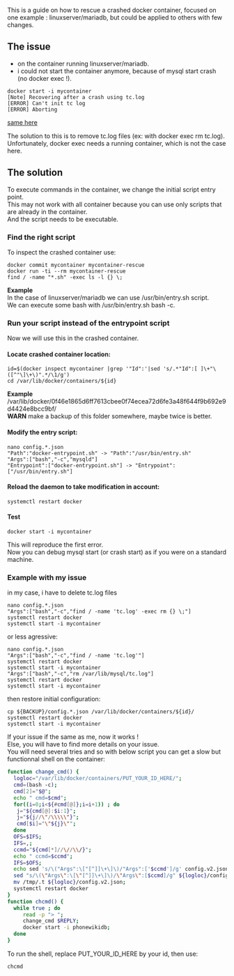 This is a guide on how to rescue a crashed docker container, focused on one example : linuxserver/mariadb, but could be applied to others with few changes.

## The issue
 - on the container running linuxserver/mariadb.
 - i could not start the container anymore, because of mysql start crash (no docker exec !).
```
docker start -i mycontainer
[Note] Recovering after a crash using tc.log
[ERROR] Can't init tc log
[ERROR] Aborting
```
[same here](https://bbs.archlinux.org/viewtopic.php?id=206379)

The solution to this is to remove tc.log files (ex: with docker exec rm tc.log).<br />
Unfortunately, docker exec needs a running container, which is not the case here.<br />

## The solution
To execute commands in the container, we change the initial script entry point.<br />
This may not work with all container because you can use only scripts that are already in the container.<br />
And the script needs to be executable.
### Find the right script
To inspect the crashed container use:
```
docker commit mycontainer mycontainer-rescue
docker run -ti --rm mycontainer-rescue
find / -name "*.sh" -exec ls -l {} \;
```
**Example**<br />
In the case of linuxserver/mariadb we can use /usr/bin/entry.sh script.<br />
We can execute some bash with /usr/bin/entry.sh bash -c.
### Run your script instead of the entrypoint script
Now we will use this in the crashed container.<br />
#### Locate crashed container location:
```
id=$(docker inspect mycontainer |grep '"Id":'|sed 's/.*"Id":[ ]\+"\([^"\]\+\)".*/\1/g')
cd /var/lib/docker/containers/${id}
```
**Example**<br />
/var/lib/docker/0f46e1865d6ff7613cbee0f74ecea72d6fe3a48f644f9b692e9d4424e8bcc9bf/<br />
**WARN** make a backup of this folder somewhere, maybe twice is better.
#### Modify the entry script:
```
nano config.*.json
"Path":"docker-entrypoint.sh" -> "Path":"/usr/bin/entry.sh"
"Args":["bash","-c","mysqld"]
"Entrypoint":["docker-entrypoint.sh"] -> "Entrypoint":["/usr/bin/entry.sh"]
```
#### Reload the daemon to take modification in account:
```
systemctl restart docker
```
#### Test
```
docker start -i mycontainer
```
This will reproduce the first error.<br />
Now you can debug mysql start (or crash start) as if you were on a standard machine.

### Example with my issue
in my case, i have to delete tc.log files
```
nano config.*.json
"Args":["bash","-c","find / -name 'tc.log' -exec rm {} \;"]
systemctl restart docker
systemctl start -i mycontainer
```
or less agressive:
```
nano config.*.json
"Args":["bash","-c","find / -name 'tc.log'"]
systemctl restart docker
systemctl start -i mycontainer
"Args":["bash","-c","rm /var/lib/mysql/tc.log"]
systemctl restart docker
systemctl start -i mycontainer
```
then restore initial configuration:
```
cp ${BACKUP}/config.*.json /var/lib/docker/containers/${id}/
systemctl restart docker
systemctl start -i mycontainer
```
If your issue if the same as me, now it works !<br />
Else, you will have to find more details on your issue.<br />
You will need several tries and so with below script you can get a slow but functionnal shell on the container:
```bash
function change_cmd() {
  logloc="/var/lib/docker/containers/PUT_YOUR_ID_HERE/";
  cmd=(bash -c);
  cmd[2]="$@";
  echo " cmd=$cmd";
  for((i=0;i<${#cmd[@]};i=i+1)) ; do
   j="${cmd[@]:$i:1}";
   j="${j//\"/\\\\\"}";
   cmd[$i]="\"${j}\"";
  done
  OFS=$IFS;
  IFS=,;
  ccmd="${cmd[*]//\//\\/}";
  echo " ccmd=$ccmd";
  IFS=$OFS;
  echo sed 's/\("Args":\["[^]]\+\]\)/"Args":['$ccmd']/g' config.v2.json
  sed "s/\(\"Args\":\[\"[^]]\+\]\)/\"Args\":[$ccmd]/g" ${logloc}/config.v2.json > /tmp/.t;
  mv /tmp/.t ${logloc}/config.v2.json;
  systemctl restart docker
}
function chcmd() {
  while true ; do
     read -p "> ";
     change_cmd $REPLY;
     docker start -i phonewikidb;
  done
}
```
To run the shell, replace PUT_YOUR_ID_HERE by your id, then use:
```
chcmd
```

